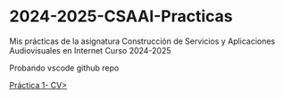 # 2024-2025-CSAAI-Practicas
Mis prácticas de la asignatura Construcción de Servicios y Aplicaciones Audiovisuales en Internet Curso 2024-2025


Probando vscode github repo

<p>
    <a href =" https://github.com/luciamun/2024-2025-CSAAI-Practicas/tree/main/P1/CV Template Responsive 2025-20250206/index.html"> Práctica 1- CV></a>

</p>
